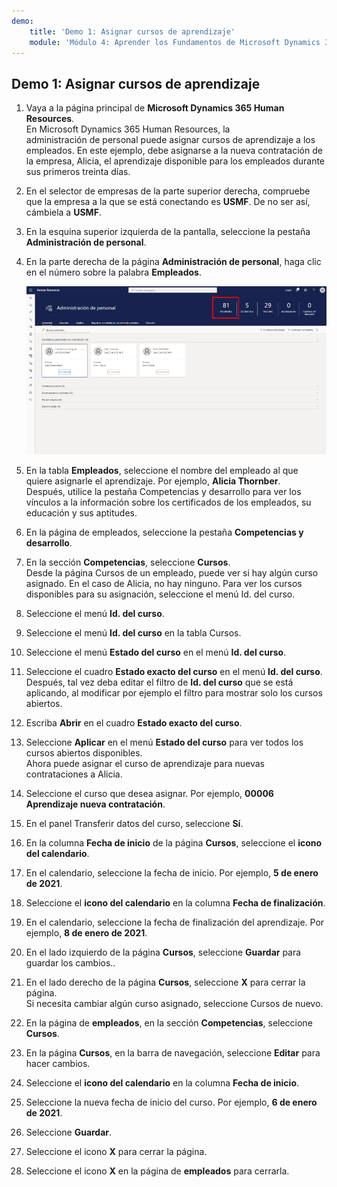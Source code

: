 ```yaml
---
demo:
    title: 'Demo 1: Asignar cursos de aprendizaje'
    module: 'Módulo 4: Aprender los Fundamentos de Microsoft Dynamics 365 Human Resources'
---
```


## Demo 1: Asignar cursos de aprendizaje

1. Vaya a la página principal de **Microsoft Dynamics 365 Human Resources**.  
    En Microsoft Dynamics 365 Human Resources, la administración de personal puede asignar cursos de aprendizaje a los empleados. En este ejemplo, debe asignarse a la nueva contratación de la empresa, Alicia, el aprendizaje disponible para los empleados durante sus primeros treinta días.

1. En el selector de empresas de la parte superior derecha, compruebe que la empresa a la que se está conectando es **USMF**. De no ser así, cámbiela a **USMF**.

1. En la esquina superior izquierda de la pantalla, seleccione la pestaña **Administración de personal**.

1. En la parte derecha de la página **Administración de personal**, haga clic en el número sobre la palabra **Empleados**.

    ![Una captura de pantalla de la página Administración de personal con el número de los empleados resaltado.](./media/assigning_learning_courses_1_employee.png)

1. En la tabla **Empleados**, seleccione el nombre del empleado al que quiere asignarle el aprendizaje. Por ejemplo, **Alicia Thornber**.  
    Después, utilice la pestaña Competencias y desarrollo para ver los vínculos a la información sobre los certificados de los empleados, su educación y sus aptitudes.

1. En la página de empleados, seleccione la pestaña **Competencias y desarrollo**.

1. En la sección **Competencias**, seleccione **Cursos**.  
    Desde la página Cursos de un empleado, puede ver si hay algún curso asignado. En el caso de Alicia, no hay ninguno. Para ver los cursos disponibles para su asignación, seleccione el menú Id. del curso.

1. Seleccione el menú **Id. del curso**.

1. Seleccione el menú **Id. del curso** en la tabla Cursos.

1. Seleccione el menú **Estado del curso** en el menú **Id. del curso**.

1. Seleccione el cuadro **Estado exacto del curso** en el menú **Id. del curso**.  
    Después, tal vez deba editar el filtro de **Id. del curso** que se está aplicando, al modificar por ejemplo el filtro para mostrar solo los cursos abiertos.

1. Escriba **Abrir** en el cuadro **Estado exacto del curso**.

1. Seleccione **Aplicar** en el menú **Estado del curso** para ver todos los cursos abiertos disponibles.  
    Ahora puede asignar el curso de aprendizaje para nuevas contrataciones a Alicia.

1. Seleccione el curso que desea asignar. Por ejemplo, **00006 Aprendizaje nueva contratación**.

1. En el panel Transferir datos del curso, seleccione **Sí**.

1. En la columna **Fecha de inicio** de la página **Cursos**, seleccione el **icono del calendario**.

1. En el calendario, seleccione la fecha de inicio. Por ejemplo, **5 de enero de 2021**.

1. Seleccione el **icono del calendario** en la columna **Fecha de finalización**.

1. En el calendario, seleccione la fecha de finalización del aprendizaje. Por ejemplo, **8 de enero de 2021**.

1. En el lado izquierdo de la página **Cursos**, seleccione **Guardar** para guardar los cambios..

1. En el lado derecho de la página **Cursos**, seleccione **X** para cerrar la página.  
    Si necesita cambiar algún curso asignado, seleccione Cursos de nuevo.

1. En la página de **empleados**, en la sección **Competencias**, seleccione **Cursos**.

1. En la página **Cursos**, en la barra de navegación, seleccione **Editar** para hacer cambios.

1. Seleccione el **icono del calendario** en la columna **Fecha de inicio**.

1. Seleccione la nueva fecha de inicio del curso. Por ejemplo, **6 de enero de 2021**.

1. Seleccione **Guardar**.

1. Seleccione el icono **X** para cerrar la página.

1. Seleccione el icono **X** en la página de **empleados** para cerrarla.
